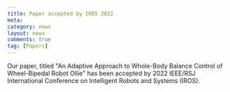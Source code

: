 ```yaml
---
title: Paper accepted by IROS 2022
meta: 
category: news
layout: news
comments: true
tag: [Papers]
---
```


Our paper, titled "An Adaptive Approach to Whole-Body Balance Control of Wheel-Bipedal Robot Ollie" has been accepted by 2022 IEEE/RSJ International Conference on Intelligent Robots and Systems (IROS).